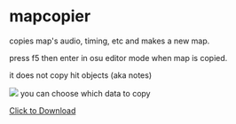 # mapcopier
copies map's audio, timing, etc and makes a new map.

press f5 then enter in osu editor mode when map is copied.

it does not copy hit objects (aka notes)

![](https://cdn.discordapp.com/attachments/915261506449469531/1120028931639214190/image.png)
you can choose which data to copy

[Click to Download](https://cdn.discordapp.com/attachments/915261506449469531/1120028831923843072/map_copier.exe)
